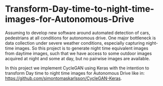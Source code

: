 # Transform-Day-time-to-night-time-images-for-Autonomous-Drive
Assuming to develop new software around automated detection of cars, pedestrians at all conditions for autonomous drive. One major bottleneck is data collection under severe weather conditions, especially capturing night-time images. So this project is to generate night time equivalent images from daytime images, such that we have access to some outdoor images acquired at night and some at day, but no pairwise images are available.

In this project we implement CycleGAN using Keras with the intention to transform Day time to night time images for Autonomous Drive like in:
https://github.com/simontomaskarlsson/CycleGAN-Keras.
